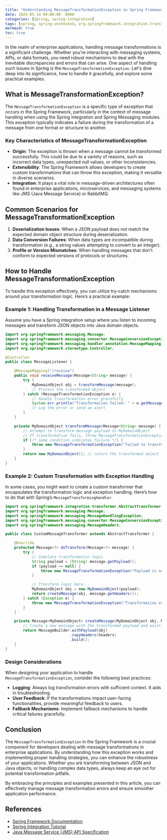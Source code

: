 ```yaml
---
title: "Understanding MessageTransformationException in Spring Framework"
date: 2025-05-14 09:00:00 -0000
categories: [Spring, spring-integration]
tags: [spring, spring-unchecked, org.springframework.integration.transformer]
mermaid: true
toc: true
---
```



In the realm of enterprise applications, handling message transformations is a significant challenge. Whether you're interacting with messaging systems, APIs, or data formats, you need robust mechanisms to deal with the inevitable discrepancies and errors that can arise. One aspect of handling such issues in Spring is the `MessageTransformationException`. Let's dive deep into its significance, how to handle it gracefully, and explore some practical examples.

## What is MessageTransformationException?

The `MessageTransformationException` is a specific type of exception that occurs in the Spring Framework, particularly in the context of message handling when using the Spring Integration and Spring Messaging modules. This exception typically indicates a failure during the transformation of a message from one format or structure to another.

### Key Characteristics of MessageTransformationException

- **Origin**: The exception is thrown when a message cannot be transformed successfully. This could be due to a variety of reasons, such as incorrect data types, unexpected null values, or other inconsistencies.
- **Extensibility**: The Spring Framework allows developers to create custom transformations that can throw this exception, making it versatile in diverse scenarios.
- **Integration**: It plays a vital role in message-driven architectures often found in enterprise applications, microservices, and messaging systems like JMS (Java Message Service) or RabbitMQ.

## Common Scenarios for MessageTransformationException

1. **Deserialization Issues**: When a JSON payload does not match the expected domain object structure during deserialization.
2. **Data Conversion Failures**: When data types are incompatible during transformation (e.g., a string values attempting to convert to an integer).
3. **Profile or Version Mismatches**: When handling messages that don't conform to expected versions of protocols or structures.

## How to Handle MessageTransformationException

To handle this exception effectively, you can utilize try-catch mechanisms around your transformation logic. Here’s a practical example:

### Example 1: Handling Transformation in a Message Listener

Assume you have a Spring integration setup where you listen to incoming messages and transform JSON objects into Java domain objects.

```java
import org.springframework.messaging.Message;
import org.springframework.messaging.converter.MessageConversionException;
import org.springframework.messaging.handler.annotation.MessageMapping;
import org.springframework.stereotype.Controller;

@Controller
public class MessageListener {

    @MessageMapping("/receive")
    public void receiveMessage(Message<String> message) {
        try {
            MyDomainObject obj = transformMessage(message);
            // Process the transformed object
        } catch (MessageTransformationException e) {
            // Handle transformation error gracefully
            System.err.println("Transformation failed: " + e.getMessage());
            // Log the error or send an alert
        }
    }

    private MyDomainObject transformMessage(Message<String> message) {
        // Attempt to transform message payload to MyDomainObject
        // If transformation fails, throw MessageTransformationException.
        if (/* some condition indicates failure */) {
            throw new MessageTransformationException("Failed to transform message");
        }
        return new MyDomainObject(); // return the transformed object
    }
}
```

### Example 2: Custom Transformation with Exception Handling

In some cases, you might want to create a custom transformer that encapsulates the transformation logic and exception handling. Here’s how to do that with Spring’s `MessageTransformingHandler`.

```java
import org.springframework.integration.transformer.AbstractTransformer;
import org.springframework.messaging.Message;
import org.springframework.messaging.MessageHandlingException;
import org.springframework.messaging.converter.MessageConversionException;
import org.springframework.messaging.MessageHeaders;

public class CustomMessageTransformer extends AbstractTransformer {

    @Override
    protected Message<?> doTransform(Message<?> message) {
        try {
            // Simulate transformation logic
            String payload = (String) message.getPayload();
            if (payload == null) {
                throw new MessageTransformationException("Payload is null");
            }

            // Transform logic here...
            MyDomainObject obj = new MyDomainObject(payload);
            return createMessage(obj, message.getHeaders());
        } catch (Exception e) {
            throw new MessageTransformationException("Transformation error: " + e.getMessage(), e);
        }
    }

    private Message<MyDomainObject> createMessage(MyDomainObject obj, MessageHeaders headers) {
        // Create a new message with the transformed payload and existing headers
        return MessageBuilder.withPayload(obj)
                             .copyHeaders(headers)
                             .build();
    }
}
```

### Design Considerations

When designing your application to handle `MessageTransformationException`, consider the following best practices:

- **Logging**: Always log transformation errors with sufficient context. It aids in troubleshooting.
- **User Feedback**: If the transformations impact user-facing functionalities, provide meaningful feedback to users.
- **Fallback Mechanisms**: Implement fallback mechanisms to handle critical failures gracefully.

## Conclusion

The `MessageTransformationException` in the Spring Framework is a crucial component for developers dealing with message transformations in enterprise applications. By understanding how this exception works and implementing proper handling strategies, you can enhance the robustness of your applications. Whether you are transforming between JSON and Java objects, or handling complex data types, always keep an eye out for potential transformation pitfalls.

By embracing the principles and examples presented in this article, you can effectively manage message transformation errors and ensure smoother application performance.

## References

- [Spring Framework Documentation](https://docs.spring.io/spring-framework/docs/current/reference/html/integration.html)
- [Spring Integration Tutorial](https://spring.io/guides/gs/integration/)
- [Java Message Service (JMS) API Specification](https://javaee.github.io/jms-spec)